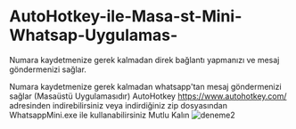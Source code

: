 # AutoHotkey-ile-Masa-st-Mini-Whatsap-Uygulamas-
Numara kaydetmenize gerek kalmadan direk bağlantı yapmanızı ve mesaj göndermenizi sağlar.

Numara kaydetmenize gerek kalmadan whatsapp'tan mesaj göndermenizi sağlar (Masaüstü Uygulamasıdır)
AutoHotkey https://www.autohotkey.com/ adresinden indirebilirsiniz veya 
indirdiğiniz zip dosyasından WhatsappMini.exe ile kullanabilirsiniz
Mutlu Kalın
![deneme2](https://user-images.githubusercontent.com/80648626/125557186-5ab2ab29-98ec-4ed5-aa4b-ce43f204fc02.gif)



